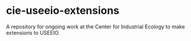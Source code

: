 # cie-useeio-extensions
A repository for ongoing work at the Center for Industrial Ecology to make extensions to USEEIO.

